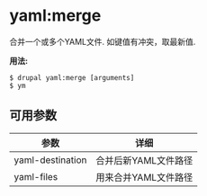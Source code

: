 # yaml:merge
合并一个或多个YAML文件. 如键值有冲突，取最新值.

**用法:**
```
$ drupal yaml:merge [arguments]
$ ym  
```

## 可用参数
参数 | 详细
---------|-------------
yaml-destination | 合并后新YAML文件路径
yaml-files | 用来合并YAML文件路径
